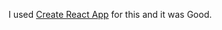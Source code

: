 I used [Create React App](https://github.com/facebookincubator/create-react-app) for this and it was Good.


